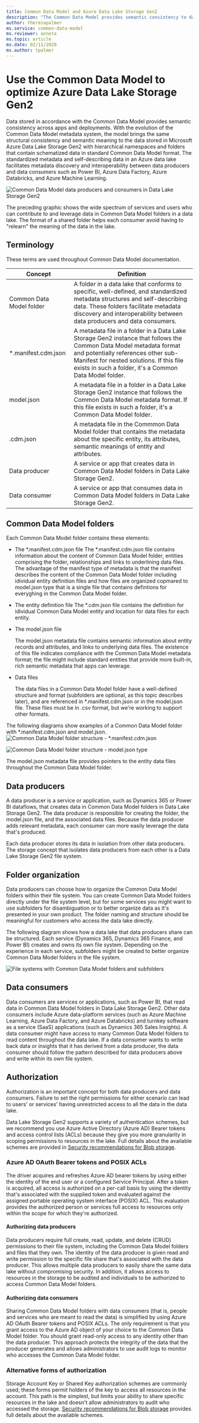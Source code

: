 ```yaml
---
title: Common Data Model and Azure Data Lake Storage Gen2
description: "The Common Data Model provides semantic consistency to data in Azure Data Lake Storage Gen2."
author: theresapalmer
ms.service: common-data-model
ms.reviewer: anneta
ms.topic: article
ms.date: 02/11/2020
ms.author: tpalmer
---
```


# Use the Common Data Model to optimize Azure Data Lake Storage Gen2

Data stored in accordance with the Common Data Model provides semantic consistency across apps and deployments. With the evolution of the Common Data Model metadata system, the model brings the same structural consistency and semantic meaning to the data stored in Microsoft Azure Data Lake Storage Gen2 with hierarchical namespaces and folders that contain schematized data in standard Common Data Model format. The standardized metadata and self-describing data in an Azure data lake facilitates metadata discovery and interoperability between data producers and data consumers such as Power BI, Azure Data Factory, Azure Databricks, and Azure Machine Learning.

![Common Data Model data producers and consumers in Data Lake Storage Gen2](media/cdm-data-lake.png "Common Data Model data producers and data consumers in Data Lake Storage Gen2")

The preceding graphic shows the wide spectrum of services and users who can contribute to and leverage data in Common Data Model folders in a data lake. The format of a shared folder helps each consumer avoid having to "relearn" the meaning of the data in the lake.

## Terminology

These terms are used throughout Common Data Model documentation.

| Concept | Definition |
|--|--|
|    Common Data Model folder       |    A folder in a data lake that conforms to specific, well-defined, and standardized metadata structures and self-describing data. These folders facilitate metadata discovery and interoperability between data producers and data consumers.    |
|   *.manifest.cdm.json |    A metadata file in a folder in a Data Lake Storage Gen2 instance that follows the Common Data Model metadata format and potentially references other sub-Manifest for nested solutions. If this file exists in such a folder, it's a Common Data Model folder.   |
|   model.json |    A metadata file in a folder in a Data Lake Storage Gen2 instance that follows the Common Data Model metadata format. If this file exists in such a folder, it's a Common Data Model folder.   |
|    <entity name>.cdm.json    |    A metadata file in the Commmon Data Model folder that contains the metadata about the specific entity, its attributes, semantic meanings of entity and attributes.  |
|    Data producer    |    A service or app that creates data in Common Data Model folders in Data Lake Storage Gen2.  |
|    Data consumer    |    A service or app that consumes data in Common Data Model folders in Data Lake Storage Gen2.      |

## Common Data Model folders

Each Common Data Model folder contains these elements:

- The *.manifest.cdm.json file
    The *.manifest.cdm.json file contains information about the content of Common Data Model folder, entities comprising the folder, relationships  and links to underlining data files. The advantage of the manifest type of metadata is that the manifest describes the content of the Common Data Model folder including idividual entity definition files and how files are organized copmared to model.json type that is a single file that contains defintions for everyghing in the Common Data Model folder. 

- The entity definition file
The *.cdm.json file contains the definition for idividual Common Data Model entity and location for data files for each entity.  

- The model.json file

    The model.json metadata file contains semantic information about entity records and attributes, and links to underlying data files. The existence of this file indicates compliance with the Common Data Model metadata format; the file might include standard entities that provide more built-in, rich semantic metadata that apps can leverage.

- Data files

    The data files in a Common Data Model folder have a well-defined structure and format (subfolders are optional, as this topic describes later), and are referenced in *.manifest.cdm.json or in the model.json file. These files must be in .csv format, but we're working to support other formats.

The following diagrams show examples of a Common Data Model folder with *.manifest.cdm.json and model.json. 
![Common Data Model folder structure - *.manifest.cdm.json](media/cdm-folder-manf.png "Common Data Model folder structure")

![Common Data Model folder structure - model.json type](media/cdm-folder.png "Common Data Model folder structure")

The model.json metadata file provides pointers to the entity data files throughout the Common Data Model folder.

## Data producers

A data producer is a service or application, such as Dynamics 365 or Power BI dataflows, that creates data in Common Data Model folders in Data Lake Storage Gen2. The data producer is responsible for creating the folder, the model.json file, and the associated data files. Because the data producer adds relevant metadata, each consumer can more easily leverage the data that's produced.

Each data producer stores its data in isolation from other data producers. The storage concept that isolates data producers from each other is a Data Lake Storage Gen2 file system.

## Folder organization

Data producers can choose how to organize the Common Data Model folders within their file system. You can create Common Data Model folders directly under the file system level, but for some services you might want to use subfolders for disambiguation or to better organize data as it's presented in your own product. The folder naming and structure should be meaningful for customers who access the data lake directly.

The following diagram shows how a data lake that data producers share can be structured. Each service (Dynamics 365, Dynamics 365 Finance, and Power BI) creates and owns its own file system. Depending on the experience in each service, subfolders might be created to better organize Common Data Model folders in the file system.

![File systems with Common Data Model folders and subfolders](media/cdm-filesystems.png "File systems with Common Data Model folders and subfolders")

## Data consumers

Data consumers are services or applications, such as Power BI, that read data in Common Data Model folders in Data Lake Storage Gen2. Other data consumers include Azure data-platform services (such as Azure Machine Learning, Azure Data Factory, and Azure Databricks) and turnkey software as a service (SaaS) applications (such as Dynamics 365 Sales Insights). A data consumer might have access to many Common Data Model folders to read content throughout the data lake. If a data consumer wants to write back data or insights that it has derived from a data producer, the data consumer should follow the pattern described for data producers above and write within its own file system.

## Authorization

Authorization is an important concept for both data producers and data consumers. Failure to set the right permissions for either scenario can lead to users' or services' having unrestricted access to all the data in the data lake.

Data Lake Storage Gen2 supports a variety of authentication schemes, but we recommend you use Azure Active Directory (Azure AD) Bearer tokens and access control lists (ACLs) because they give you more granularity in scoping permissions to resources in the lake. Full details about the available schemes are provided in [Security recommendations for Blob storage](https://docs.microsoft.com/azure/storage/common/storage-security-guide).

### Azure AD OAuth Bearer tokens and POSIX ACLs

The driver acquires and refreshes Azure AD bearer tokens by using either the identity of the end user or a configured Service Principal. After a token is acquired, all access is authorized on a per-call basis by using the identity that's associated with the supplied token and evaluated against the assigned portable operating system interface (POSIX) ACL. This evaluation provides the authorized person or services full access to resources only within the scope for which they're authorized.

#### Authorizing data producers

Data producers require full create, read, update, and delete (CRUD) permissions to their file system, including the Common Data Model folders and files that they own. The identity of the data producer is given read and write permission to the specific file share that's associated with the data producer. This allows multiple data producers to easily share the same data lake without compromising security. In addition, it allows access to resources in the storage to be audited and individuals to be authorized to access Common Data Model folders.

#### Authorizing data consumers

Sharing Common Data Model folders with data consumers (that is, people and services who are meant to read the data) is simplified by using Azure AD OAuth Bearer tokens and POSIX ACLs. The only requirement is that you grant access to the Azure AD object of your choice to the Common Data Model folder. You should grant read-only access to any identity other than the data producer. This approach protects the integrity of the data that the producer generates and allows administrators to use audit logs to monitor who accesses the Common Data Model folder.

### Alternative forms of authorization

Storage Account Key or Shared Key authorization schemes are commonly used; these forms permit holders of the key to access all resources in the account. This path is the simplest, but limits your ability to share specific resources in the lake and doesn't allow administrators to audit who accessed the storage. [Security recommendations for Blob storage](https://docs.microsoft.com/azure/storage/common/storage-security-guide) provides full details about the available schemes.
